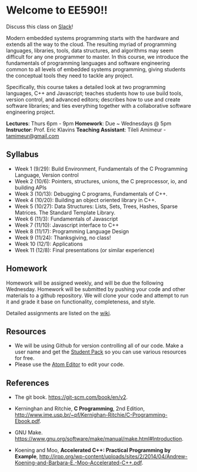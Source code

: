 # Welcome to EE590!!

Discuss this class on [Slack](https://ee590.slack.com/)!

Modern embedded systems programming starts with the hardware and extends all the way to the cloud. The resulting myriad of programming languages, libraries, tools, data structures, and algorithms may seem difficult for any one programmer to master. In this course, we introduce the fundamentals of programming languages and software engineering common to all levels of embedded systems programming, giving students the conceptual tools they need to tackle any project.

Specifically, this course takes a detailed look at two programming languages, C++ and Javascript; teaches students how to use build tools, version control, and advanced editors; describes how to use and create software libraries; and ties everything together with a collaborative software engineering project.

**Lectures**: Thurs 6pm - 9pm
**Homework**: Due ~ Wednesdays @ 5pm
**Instructor**: Prof. Eric Klavins
**Teaching Assistant**: Tileli Amimeur  -  tamimeur@gmail.com

## Syllabus

* Week 1 (9/29): Build Environment, Fundamentals of the C Programming Language, Version control
* Week 2 (10/6): Pointers, structures, unions, the C preprocessor, io, and building APIs
* Week 3 (10/13): Debugging C programs, Fundamentals of C++.
* Week 4 (10/20): Building an object oriented library in C++.
* Week 5 (10/27): Data Structures: Lists, Sets, Trees, Hashes, Sparse Matrices. The Standard Template Library.
* Week 6 (11/3): Fundamentals of Javascript
* Week 7 (11/10): Javascript interface to C++
* Week 8 (11/17): Programming Language Design
* Week 9 (11/24): Thanksgiving, no class!
* Week 10 (12/1): Applications
* Week 11 (12/8): Final presentations (or similar experience)

## Homework

Homework will be assigned weekly, and will be due the following Wednesday. Homework will be submitted by pushing your code and other materials to a github repository. We will clone your code and attempt to run it and grade it base on functionality, completeness, and style.

Detailed assignments are listed on the [wiki](https://github.com/klavinslab/ee590/wiki).

## Resources

* We will be using Github for version controlling all of our code. Make a user name and get the [Student Pack](https://education.github.com/pack) so you can use various resources for free.
* Please use the [Atom Editor](https://atom.io) to edit your code.

## References

* The git book. https://git-scm.com/book/en/v2.

* Kerninghan and Ritchie, **C Programming**, 2nd Edition, http://www.ime.usp.br/~pf/Kernighan-Ritchie/C-Programming-Ebook.pdf.

* GNU Make. https://www.gnu.org/software/make/manual/make.html#Introduction.

* Koening and Moo, **Accelerated C++: Practical Programming by Example**, http://irpp.org/wp-content/uploads/sites/2/2014/04/Andrew-Koening-and-Barbara-E.-Moo-Accelerated-C++.pdf.
